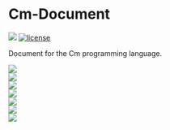 # Cm-Document

[![](https://img.shields.io/badge/Cm--lang-Document-ff69b4.svg)](https://github.com/Cm-lang/Cm-Document)
[![license](https://img.shields.io/github/license/Cm-lang/Cm-Document.svg)](https://github.com/Cm-lang/Cm-Document)

Document for the Cm programming language.

[![](https://img.shields.io/badge/branch-whitespace%20and%20keywords-ff69b4.svg)](https://github.com/Cm-lang/Cm-Document/tree/draft-whitespace-and-keywords)  
[![](https://img.shields.io/badge/branch-type%20system-ff69b4.svg)](https://github.com/Cm-lang/Cm-Document/tree/draft-type-system)  
[![](https://img.shields.io/badge/branch-constant%20and%20variable-ff69b4.svg)](https://github.com/Cm-lang/Cm-Document/tree/draft-constant-and-variable)  
[![](https://img.shields.io/badge/branch-function%20grammar-ff69b4.svg)](https://github.com/Cm-lang/Cm-Document/tree/draft-function-grammar)  
[![](https://img.shields.io/badge/branch-control%20flow-ff69b4.svg)](https://github.com/Cm-lang/Cm-Document/tree/draft-control-flow)  
[![](https://img.shields.io/badge/branch-control%20flow-ff69b4.svg)](https://github.com/Cm-lang/Cm-Document/tree/draft-control-flow)  
[![](https://img.shields.io/badge/branch-struct%20type-ff69b4.svg)](https://github.com/Cm-lang/Cm-Document/tree/draft-struct-type)
